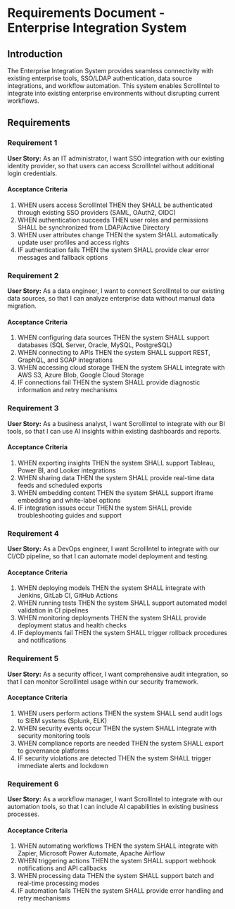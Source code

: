 # Requirements Document - Enterprise Integration System

## Introduction

The Enterprise Integration System provides seamless connectivity with existing enterprise tools, SSO/LDAP authentication, data source integrations, and workflow automation. This system enables ScrollIntel to integrate into existing enterprise environments without disrupting current workflows.

## Requirements

### Requirement 1

**User Story:** As an IT administrator, I want SSO integration with our existing identity provider, so that users can access ScrollIntel without additional login credentials.

#### Acceptance Criteria

1. WHEN users access ScrollIntel THEN they SHALL be authenticated through existing SSO providers (SAML, OAuth2, OIDC)
2. WHEN authentication succeeds THEN user roles and permissions SHALL be synchronized from LDAP/Active Directory
3. WHEN user attributes change THEN the system SHALL automatically update user profiles and access rights
4. IF authentication fails THEN the system SHALL provide clear error messages and fallback options

### Requirement 2

**User Story:** As a data engineer, I want to connect ScrollIntel to our existing data sources, so that I can analyze enterprise data without manual data migration.

#### Acceptance Criteria

1. WHEN configuring data sources THEN the system SHALL support databases (SQL Server, Oracle, MySQL, PostgreSQL)
2. WHEN connecting to APIs THEN the system SHALL support REST, GraphQL, and SOAP integrations
3. WHEN accessing cloud storage THEN the system SHALL integrate with AWS S3, Azure Blob, Google Cloud Storage
4. IF connections fail THEN the system SHALL provide diagnostic information and retry mechanisms

### Requirement 3

**User Story:** As a business analyst, I want ScrollIntel to integrate with our BI tools, so that I can use AI insights within existing dashboards and reports.

#### Acceptance Criteria

1. WHEN exporting insights THEN the system SHALL support Tableau, Power BI, and Looker integrations
2. WHEN sharing data THEN the system SHALL provide real-time data feeds and scheduled exports
3. WHEN embedding content THEN the system SHALL support iframe embedding and white-label options
4. IF integration issues occur THEN the system SHALL provide troubleshooting guides and support

### Requirement 4

**User Story:** As a DevOps engineer, I want ScrollIntel to integrate with our CI/CD pipeline, so that I can automate model deployment and testing.

#### Acceptance Criteria

1. WHEN deploying models THEN the system SHALL integrate with Jenkins, GitLab CI, GitHub Actions
2. WHEN running tests THEN the system SHALL support automated model validation in CI pipelines
3. WHEN monitoring deployments THEN the system SHALL provide deployment status and health checks
4. IF deployments fail THEN the system SHALL trigger rollback procedures and notifications

### Requirement 5

**User Story:** As a security officer, I want comprehensive audit integration, so that I can monitor ScrollIntel usage within our security framework.

#### Acceptance Criteria

1. WHEN users perform actions THEN the system SHALL send audit logs to SIEM systems (Splunk, ELK)
2. WHEN security events occur THEN the system SHALL integrate with security monitoring tools
3. WHEN compliance reports are needed THEN the system SHALL export to governance platforms
4. IF security violations are detected THEN the system SHALL trigger immediate alerts and lockdown

### Requirement 6

**User Story:** As a workflow manager, I want ScrollIntel to integrate with our automation tools, so that I can include AI capabilities in existing business processes.

#### Acceptance Criteria

1. WHEN automating workflows THEN the system SHALL integrate with Zapier, Microsoft Power Automate, Apache Airflow
2. WHEN triggering actions THEN the system SHALL support webhook notifications and API callbacks
3. WHEN processing data THEN the system SHALL support batch and real-time processing modes
4. IF automation fails THEN the system SHALL provide error handling and retry mechanisms